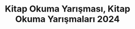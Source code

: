 ---
layout: category
headline: "Kitap Okuma Yarışması, Kitap Okuma Yarışmaları"
subline: "Bu sayfada <strong>kitap okuma yarışması</strong> kayıtlarını görüntüleyebilirsiniz. Genellikle öğrenciler için düzenlenen bu <strong>yarışmalar</strong>, umarız ki edebiyat dünyamız için yararlı olacaktır. Unutmayın okumak güzeldir."
title: "Kitap Okuma Yarışması, Kitap Okuma Yarışmaları 2024"
key: "kitap okuma yarışması"
description: "Kitap Okuma Yarışması 2024, Kitap Okuma Yarışmaları 2024, Okumak güzeldir yarışması, okumak güzeldir kitap okuma yarışması 2024"
permalink: "kitap-okuma-yarismalari/"
---